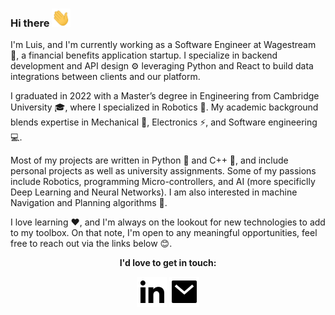 ### Hi there <img src="https://raw.githubusercontent.com/LuisBustillo/LuisBustillo/master/img/wave.gif" width="30px">

I'm Luis, and I'm currently working as a Software Engineer at Wagestream :briefcase:, a financial benefits application startup. I specialize in backend development and API design :gear: leveraging Python and React to build data integrations between clients and our platform.

I graduated in 2022 with a Master’s degree in Engineering from Cambridge University :mortar_board:, where I specialized in Robotics :robot:. My academic background blends expertise in Mechanical :wrench:, Electronics :zap:, and Software engineering :computer:. 

Most of my projects are written in Python :snake: and C++ :floppy_disk:, and include personal projects as well as university assignments. Some of my passions include Robotics, programming Micro-controllers, and AI (more specificlly Deep Learning and Neural Networks). I am also interested in machine Navigation and Planning algorithms :scroll:.

I love learning :heart:, and I'm always on the lookout for new technologies to add to my toolbox. On that note, I'm open to any meaningful opportunities, feel free to reach out via the links below :blush:.


<p align="center">
  <b>I'd love to get in touch:<b>
    <p align="center">
      <a href="https://www.linkedin.com/in/luis-bustillo-ortiz/" alt="Linkedin"><img src="https://raw.githubusercontent.com/LuisBustillo/LuisBustillo/master/img/linkedin-fill.svg"></a>
      <a href="mailto:luis.bustillo.ortiz@gmail.com" alt="Contact me"><img src="https://raw.githubusercontent.com/LuisBustillo/LuisBustillo/master/img/mail-fill.svg"></a>
  </p>
</p>


<!--
**LuisBustillo/LuisBustillo** is a ✨ _special_ ✨ repository because its `README.md` (this file) appears on your GitHub profile.

Here are some ideas to get you started:

Image header + website link: [![Title Photo](https://raw.githubusercontent.com/LuisBustillo/LuisBustillo/master/img/header.png)](http://LuisBustillo.io/)
please visit my [website](https://LuisBustillo.io)
Link to website: <a href="https://LuisBustillo.io" alt="My site"><img src="https://raw.githubusercontent.com/LuisBustillo/LuisBustillo/master/img/external-link-fill.svg"></a>


- 🔭 I’m currently working on ...
- 🌱 I’m currently learning ...
- 👯 I’m looking to collaborate on ...
- 🤔 I’m looking for help with ...
- 💬 Ask me about ...
- 📫 How to reach me: ...
- 😄 Pronouns: ...
- ⚡ Fun fact: ...
-->
